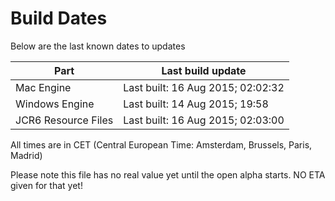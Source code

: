 # Build Dates

Below are the last known dates to updates

Part | Last build update
-----|-----
Mac Engine | Last built: 16 Aug 2015; 02:02:32
Windows Engine | Last built: 14 Aug 2015; 19:58
JCR6 Resource Files | Last built: 16 Aug 2015; 02:03:00
All times are in CET (Central European Time: Amsterdam, Brussels, Paris, Madrid)


Please note this file has no real value yet until the open alpha starts. NO ETA given for that yet!
